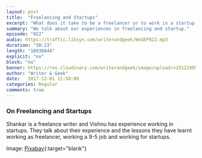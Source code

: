 ```yaml
---
layout: post
title:  "Freelancing and Startups"
excerpt: "What does it take to be a freelancer or to work in a startup."
summary: "We talk about our experiences in freelancing and startup."
episode: "022"
audio: https://traffic.libsyn.com/writerandgeek/WnGEP022.mp3
duration: "30:23"
length: "10938844"
explicit: "no"
block: "no"
banner: https://res.cloudinary.com/writerandgeek/image/upload/v1512199569/freelance.jpg
author: "Writer & Geek"
date:   2017-12-01 11:50:00
categories: Regular
comments: true
---
```

### On Freelancing and Startups

Shankar is a freelance writer and Vishnu has experience working in startups. They talk about their experience and the lessons they have learnt working as freelancer, working a 9-5 job and working for startups.

Image: [Pixabay](https://pixabay.com/en/notebook-ipad-freelance-work-1757220/){:target="blank"}